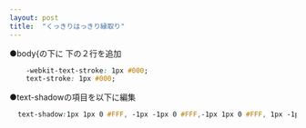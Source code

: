 ```yaml
---
layout: post
title:  "くっきりはっきり縁取り"
---
```



●body{の下に
下の２行を追加

```css
    -webkit-text-stroke: 1px #000;
    text-stroke: 1px #000;
```

●text-shadowの項目を以下に編集

```css
  text-shadow:1px 1px 0 #FFF, -1px -1px 0 #FFF,-1px 1px 0 #FFF, 1px -1px 0 #FFF,0px 1px 0 #FFF,  0-1px 0 #FFF,-1px 0 0 #FFF, 1px 0 0 #FFF;
```